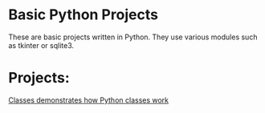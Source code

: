 # Basic Python Projects
These are basic projects written in Python. They use various modules such as tkinter or sqlite3.

# Projects:
[Classes demonstrates how Python classes work](https://github.com/bradleysundberg/Basic-Python-Projects/tree/main/Classes)
